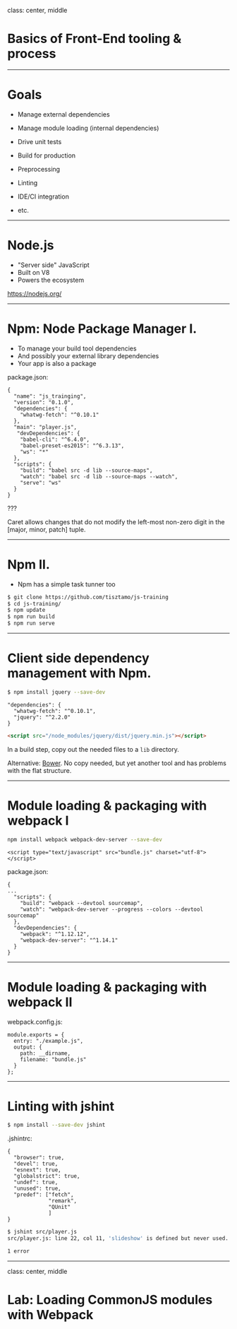 class: center, middle

# Basics of Front-End tooling & process

---

# Goals

- Manage external dependencies
- Manage module loading (internal dependencies)
- Drive unit tests
- Build for production


- Preprocessing
- Linting
- IDE/CI integration
- etc.

---

# Node.js

- "Server side" JavaScript
- Built on V8
- Powers the ecosystem

https://nodejs.org/

---
# Npm: Node Package Manager I.

- To manage your build tool dependencies
- And possibly your external library dependencies
- Your app is also a package

package.json:

```
{
  "name": "js_trainging",
  "version": "0.1.0",
  "dependencies": {
    "whatwg-fetch": "^0.10.1"
  },
  "main": "player.js",
   "devDependencies": {
    "babel-cli": "^6.4.0",
    "babel-preset-es2015": "^6.3.13",
    "ws": "*"
  },
  "scripts": {
    "build": "babel src -d lib --source-maps",
    "watch": "babel src -d lib --source-maps --watch",
    "serve": "ws"
  }
}
```

???

Caret allows changes that do not modify the left-most non-zero digit in the [major, minor, patch] tuple.

---

# Npm II.

- Npm has a simple task tunner too

```bash
$ git clone https://github.com/tisztamo/js-training
$ cd js-training/
$ npm update
$ npm run build
$ npm run serve
```

---

# Client side dependency management with Npm.

```bash
$ npm install jquery --save-dev
```

```
"dependencies": {
  "whatwg-fetch": "^0.10.1",
  "jquery": "^2.2.0"
}
```

```html
<script src="/node_modules/jquery/dist/jquery.min.js"></script>
```

In a build step, copy out the needed files to a `lib` directory.

Alternative: [Bower](http://bower.io/). No copy needed, but yet another tool and has problems with the flat structure.

---

# Module loading & packaging with webpack I

```bash
npm install webpack webpack-dev-server --save-dev
```

```
<script type="text/javascript" src="bundle.js" charset="utf-8"></script>
```

package.json:

```
{
...
  "scripts": {
    "build": "webpack --devtool sourcemap",
    "watch": "webpack-dev-server --progress --colors --devtool sourcemap"
  },
  "devDependencies": {
    "webpack": "^1.12.12",
    "webpack-dev-server": "^1.14.1"
  }
}
```

---

# Module loading & packaging with webpack II

webpack.config.js:

```
module.exports = {
  entry: "./example.js",
  output: {
    path: __dirname,
    filename: "bundle.js"
  }
};
```


---

# Linting with jshint

```bash
$ npm install --save-dev jshint
```

.jshintrc:
```
{
  "browser": true,
  "devel": true,
  "esnext": true,
  "globalstrict": true,
  "undef": true,
  "unused": true,
  "predef": ["fetch",
             "remark",
             "QUnit"
             ]
}
```

```bash
$ jshint src/player.js
src/player.js: line 22, col 11, 'slideshow' is defined but never used.

1 error
```
---
class: center, middle

# Lab: Loading CommonJS modules with Webpack

